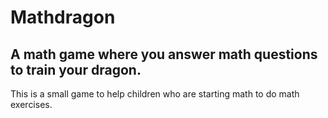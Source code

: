 # Mathdragon
## A math game where you answer math questions to train your dragon.

This is a small game to help children who are starting math to do math exercises. 
